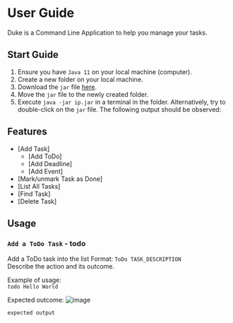 # User Guide

Duke is a Command Line Application to help you manage your tasks.

## Start Guide

1. Ensure you have `Java 11` on your local machine (computer).
2. Create a new folder on your local machine.
3. Download the `jar` file [here](https://github.com/zicotjia/ip/releases/tag/A-Release).
4. Move the `jar` file to the newly created folder.
5. Execute `java -jar ip.jar` in a terminal in the folder. Alternatively, try to double-click on the `jar` file. The following output should be observed:

## Features 

* [Add Task]
  * [Add ToDo]
  * [Add Deadline]
  * [Add Event]
* [Mark/unmark Task as Done]
* [List All Tasks]
* [Find Task]
* [Delete Task]

## Usage

### `Add a ToDo Task` - todo
Add a ToDo task into the list
Format: `ToDo TASK_DESCRIPTION`
<br>
Describe the action and its outcome.

Example of usage: 
<br>
`todo Hello World`

Expected outcome:
![image](https://user-images.githubusercontent.com/77394751/190419190-82958682-ca76-43ab-9d23-7465063be044.png)


```
expected output
```
